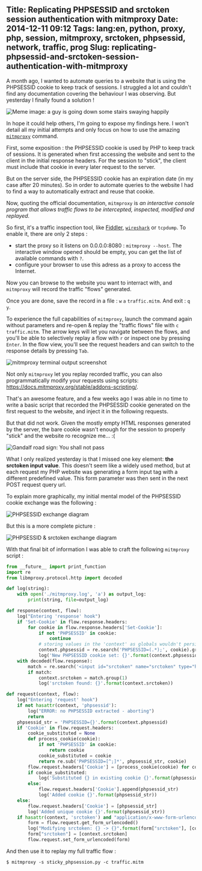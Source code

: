 Title: Replicating PHPSESSID and srctoken session authentication with mitmproxy
Date: 2014-12-11 09:12
Tags: lang:en, python, proxy, php, session, mitmproxy, srctoken, phpsessid, network, traffic, prog
Slug: replicating-phpsessid-and-srctoken-session-authentication-with-mitmproxy
---
A month ago, I wanted to automate queries to a website that is using the PHPSESSID cookie to keep track of sessions. I struggled a lot and couldn't find any documentation covering the behaviour I was observing. But yesterday I finally found a solution !

![Meme image: a guy is going down some stairs swaying happily](images/wwcb/Going_down_the_stairs_happily.gif)

In hope it could help others, I'm going to expose my findings here. I won't detail all my initial attempts and only focus on how to use the amazing [`mitmproxy`](http://mitmproxy.org) command.


First, some exposition : the PHPSESSID cookie is used by PHP to keep track of sessions. It is generated when first accessing the website and sent to the client in the initial response headers. For the session to "stick", the client must include that cookie in every later request to the server.

But on the server side, the PHPSESSID cookie has an expiration date (in my case after 20 minutes). So in order to automate queries to the website I had to find a way to automatically extract and reuse that cookie.


Now, quoting the official documentation, `mitmproxy` is <cite>an interactive console program that allows traffic flows to be intercepted, inspected, modified and replayed.</cite>

So first, it's a traffic inspection tool, like [Fiddler](http://www.telerik.com/fiddler), [`wireshark`](http://wiki.wireshark.org/Tools) or `tcpdump`. To enable it, there are only 2 steps :

- start the proxy so it listens on 0.0.0.0:8080 : `mitmproxy --host`. The interactive window opened should be empty, you can get the list of available commands with `?`.
- configure your browser to use this adress as a proxy to access the Internet.

Now you can browse to the website you want to interract with, and `mitmproxy` will record the traffic "flows" generated.

Once you are done, save the record in a file : `w` `a` `traffic.mitm`. And exit : `q` `y`.

To experience the full capabilities of `mitmproxy`, launch the command again without parameters and re-open & replay the "traffic flows" file with `c` `traffic.mitm`. The arrow keys will let you navigate between the flows, and you'll be able to selectively replay a flow with `r` or inspect one by pressing `Enter`. In the flow view, you'll see the request headers and can switch to the response details by pressing `Tab`.

![mitmproxy terminal output screenshot](images/2014/Dec/mitmproxy_screenshot.png)

Not only `mitmproxy` let you replay recorded traffic, you can also programmatically modify your requests using scripts: <https://docs.mitmproxy.org/stable/addons-scripting/>.

That's an awesome feature, and a few weeks ago I was able in no time to write a basic script that recorded the PHPSESSID cookie generated on the first request to the website, and inject it in the following requests.

But that did not work. Given the mostly empty HTML responses generated by the server, the bare cookie wasn't enough for the session to properly "stick" and the website ro recognize me... :(

![Gandalf road sign: You shall not pass](images/wwcb/YouShallNotPass.jpg)

What I only realized yesterday is that I missed one key element: **the srctoken input value**. This doesn't seem like a widely used method, but at each request my PHP website was generating a form input tag with a different predefined value. This form parameter was then sent in the next POST request query url.

To explain more graphically, my initial mental model of the PHPSESSID cookie exchange was the following :

<img src="images/2014/Dec/phpsessid_diagram1.png" alt="PHPSESSID exchange diagram" title="Made with zwibbler.com"/>

But this is a more complete picture :

<img src="images/2014/Dec/phpsessid_diagram2.png" alt="PHPSESSID & srctoken exchange diagram" title="Made with zwibbler.com"/>

With that final bit of information I was able to craft the following `mitmproxy` script :

```python
from __future__ import print_function
import re
from libmproxy.protocol.http import decoded

def log(string):
    with open('./mitmproxy.log', 'a') as output_log:
        print(string, file=output_log)

def response(context, flow):
    log("Entering 'response' hook")
    if 'Set-Cookie' in flow.response.headers:
        for cookie in flow.response.headers['Set-Cookie']:
            if not 'PHPSESSID' in cookie:
                continue
            # storing values in the 'context' as globals wouldn't persist
            context.phpsessid = re.search('PHPSESSID=(.*);', cookie).group(1)
            log('New PHPSESSID cookie set: {}'.format(context.phpsessid))
    with decoded(flow.response):
        match = re.search('<input id="srctoken" name="srctoken" type="hidden" value="(.*)" />', flow.response.content)
        if match:
            context.srctoken = match.group(1)
            log('srctoken found: {}'.format(context.srctoken))

def request(context, flow):
    log("Entering 'request' hook")
    if not hasattr(context, 'phpsessid'):
        log("ERROR: no PHPSESSID extracted - aborting")
        return
    phpsessid_str = 'PHPSESSID={}'.format(context.phpsessid)
    if 'Cookie' in flow.request.headers:
        cookie_substituted = None
        def process_cookie(cookie):
            if not 'PHPSESSID' in cookie:
                return cookie
            cookie_substituted = cookie
            return re.sub('PHPSESSID=[^;]*', phpsessid_str, cookie)
        flow.request.headers['Cookie'] = [process_cookie(cookie) for cookie in flow.request.headers['Cookie']]
        if cookie_substituted:
            log('Substituted {} in existing cookie {}'.format(phpsessid_str, cookie_substituted))
        else:
            flow.request.headers['Cookie'].append(phpsessid_str)
            log('Added cookie {}'.format(phpsessid_str))
    else:
        flow.request.headers['Cookie'] = [phpsessid_str]
        log('Added unique cookie {}'.format(phpsessid_str))
    if hasattr(context, 'srctoken') and "application/x-www-form-urlencoded" in flow.request.headers["content-type"]:
        form = flow.request.get_form_urlencoded()
        log("Modifying srctoken: {} -> {}".format(form["srctoken"], [context.srctoken]))
        form["srctoken"] = [context.srctoken]
        flow.request.set_form_urlencoded(form)
```

And then use it to replay my full traffic flow :
```
$ mitmproxy -s sticky_phpsession.py -c traffic.mitm
```
